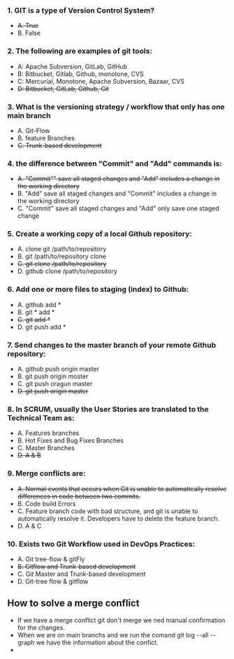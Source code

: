 ### 1. GIT is a type of Version Control System?
- <del>A. True </del> <br>
- B. False <br>

### 2. The following are examples of git tools:
- A: Apache Subversion, GitLab, GitHub <br>
- B: Bitbucket, Gitlab, Github, monotone, CVS <br>
- C: Mercurial, Monotone, Apache Subversion, Bazaar, CVS <br>
- <del>D: Bitbucket, GitLab, Github, Git <br></del>

### 3. What is the versioning strategy / workflow that only has one main branch
- A. Git-Flow
- B. feature Branches
- <del>C. Trunk-based development </del>

### 4. the difference between "Commit" and "Add" commands is:
- <del>A. "Commit"" save all staged changes and "Add" includes a change in the working directory</del>
- B. "Add" save all staged changes and "Commit" includes a change in the working directory
- C. "Commit" save all staged changes and "Add" only save one staged change

### 5. Create a working copy of a local Github repository:
- A. clone git /path/to/repository
- B. git /path/to/repository clone 
- <del>C. git clone /path/to/repository </del>
- D. github clone /path/to/repository 

### 6. Add one or more files to staging (index) to Github:
- A. github add *
- B. git * add * 
- <del>C. git add * </del>
- D. git push add * 

### 7. Send changes to the master branch of your remote  Github repository:
- A. github push origin master
- B. git push origin moster
- C. git push oragun master
- <del>D. git push origin master</del>

### 8. In SCRUM, usually the User Stories are translated to the Technical Team as:
- A. Features branches
- B. Hot Fixes and Bug Fixes Branches
- C. Master Branches
- <del>D. A & B</del>

### 9. Merge conflicts are:
- <del>A. Normal events that occurs when Git is unable to automatically resolve differences in code between two commits.</del>
- B. Code build Errors
- C. Feature branch code with bad structure, and git is unable to automatically resolve it. Developers have to delete the feature branch.
- D. A & C

### 10. Exists two Git Workflow used in DevOps Practices:
- A. Git tree-flow & gitFly
- <del>B. Gitflow and Trunk-based development </del>
- C. Git Master and Trunk-based development 
- D. Git-tree flow & gitflow 


## How to solve a merge conflict

- If we have a merge conflict git don't merge we ned manual confirmation for the changes.
- When we are on main branchs and we run the comand git log --all --graph we have the information about the confict.
- 
